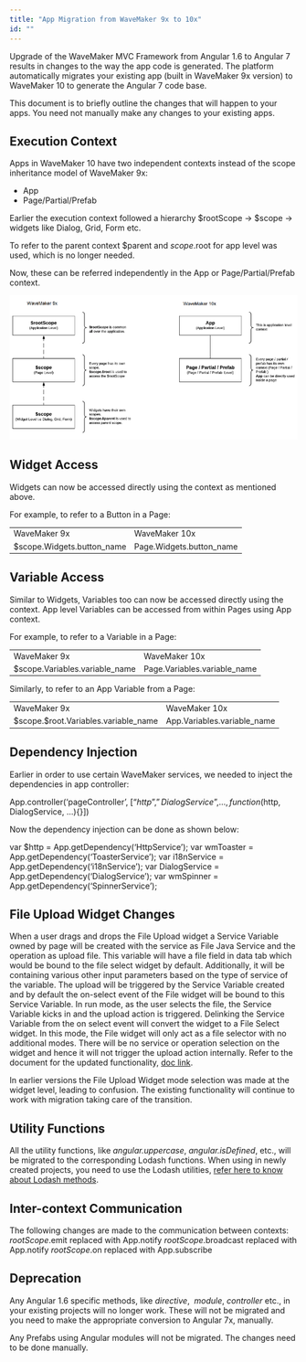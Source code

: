 ```yaml
---
title: "App Migration from WaveMaker 9x to 10x"
id: ""
---
```


Upgrade of the WaveMaker MVC Framework from Angular 1.6 to Angular 7 results in changes to the way the app code is generated. The platform automatically migrates your existing app (built in WaveMaker 9x version) to WaveMaker 10 to generate the Angular 7 code base.

This document is to briefly outline the changes that will happen to your apps. You need not manually make any changes to your existing apps.

## Execution Context

Apps in WaveMaker 10 have two independent contexts instead of the scope inheritance model of WaveMaker 9x:

- App
- Page/Partial/Prefab

Earlier the execution context followed a hierarchy $rootScope -> $scope -> widgets like Dialog, Grid, Form etc.

To refer to the parent context $parent and $scope.$root for app level was used, which is no longer needed.

Now, these can be referred independently in the App or Page/Partial/Prefab context.

[![](../assets/migration.png)](../assets/migration.png)

## Widget Access

Widgets can now be accessed directly using the context as mentioned above.

For example, to refer to a Button in a Page:

<table><tbody><tr><td>WaveMaker 9x</td><td>WaveMaker 10x</td></tr><tr><td><span class="lang:js decode:true crayon-inline ">$scope.Widgets.button_name</span></td><td><span class="lang:js decode:true crayon-inline ">Page.Widgets.button_name</span></td></tr></tbody></table>

## Variable Access

Similar to Widgets, Variables too can now be accessed directly using the context. App level Variables can be accessed from within Pages using App context.

For example, to refer to a Variable in a Page:

<table><tbody><tr><td>WaveMaker 9x</td><td>WaveMaker 10x</td></tr><tr><td><span class="lang:js decode:true crayon-inline">$scope.Variables.variable_name</span></td><td><span class="lang:js decode:true crayon-inline ">Page.Variables.variable_name</span></td></tr></tbody></table>

Similarly, to refer to an App Variable from a Page:

<table><tbody><tr><td>WaveMaker 9x</td><td>WaveMaker 10x</td></tr><tr><td><span class="lang:js decode:true crayon-inline ">$scope.$root.Variables.variable_name</span></td><td><span class="lang:js decode:true crayon-inline">App.Variables.variable_name</span></td></tr></tbody></table>

## Dependency Injection

Earlier in order to use certain WaveMaker services, we needed to inject the dependencies in app controller:

App.controller(‘pageController’, \[“$http”,”DialogService”,...,function($http, DialogService, ...){}\])

Now the dependency injection can be done as shown below:

var $http = App.getDependency(‘HttpService’);
var wmToaster = App.getDependency(‘ToasterService’);
var i18nService = App.getDependency(‘i18nService’);
var DialogService = App.getDependency(‘DialogService’);
var wmSpinner = App.getDependency(‘SpinnerService’);

## File Upload Widget Changes

When a user drags and drops the File Upload widget a Service Variable owned by page will be created with the service as File Java Service and the operation as upload file. This variable will have a file field in data tab which would be bound to the file select widget by default. Additionally, it will be containing various other input parameters based on the type of service of the variable. The upload will be triggered by the Service Variable created and by default the on-select event of the File widget will be bound to this Service Variable. In run mode, as the user selects the file, the Service Variable kicks in and the upload action is triggered. Delinking the Service Variable from the on select event will convert the widget to a File Select widget. In this mode, the File widget will only act as a file selector with no additional modes. There will be no service or operation selection on the widget and hence it will not trigger the upload action internally. Refer to the document for the updated functionality, [doc link](/learn/app-development/widgets/form-widgets/file-upload/).

In earlier versions the File Upload Widget mode selection was made at the widget level, leading to confusion. The existing functionality will continue to work with migration taking care of the transition.

## Utility Functions

All the utility functions, like _angular.uppercase_, _angular.isDefined_, etc., will be migrated to the corresponding Lodash functions. When using in newly created projects, you need to use the Lodash utilities, [refer here to know about Lodash methods](https://lodash.com/docs/).

## Inter-context Communication

The following changes are made to the communication between contexts: $rootScope.$emit replaced with App.notify $rootScope.$broadcast replaced with App.notify $rootScope.$on replaced with App.subscribe

## Deprecation

Any Angular 1.6 specific methods, like _directive_,  _module_, _controller_ etc., in your existing projects will no longer work. These will not be migrated and you need to make the appropriate conversion to Angular 7x, manually.

Any Prefabs using Angular modules will not be migrated. The changes need to be done manually.
